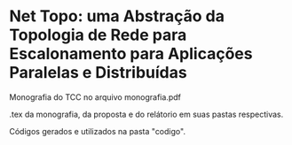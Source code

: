 # Net Topo: uma Abstração da Topologia de Rede para Escalonamento para Aplicações Paralelas e Distribuídas

Monografia do TCC no arquivo monografia.pdf

.tex da monografia, da proposta e do relátorio em suas pastas respectivas.

Códigos gerados e utilizados na pasta "codigo".
